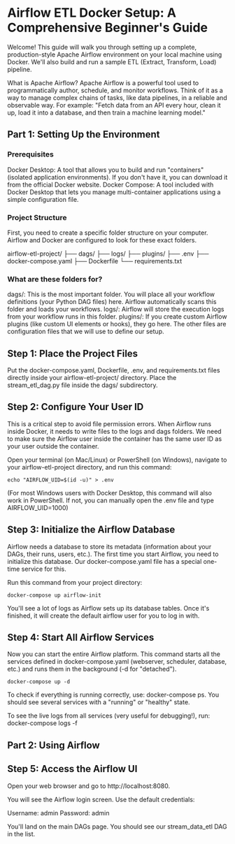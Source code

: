 # Airflow ETL Docker Setup: A Comprehensive Beginner's Guide

Welcome! This guide will walk you through setting up a complete, production-style Apache Airflow environment on your local machine using Docker. We'll also build and run a sample ETL (Extract, Transform, Load) pipeline.

What is Apache Airflow?
Apache Airflow is a powerful tool used to programmatically author, schedule, and monitor workflows. Think of it as a way to manage complex chains of tasks, like data pipelines, in a reliable and observable way. For example: "Fetch data from an API every hour, clean it up, load it into a database, and then train a machine learning model."

## Part 1: Setting Up the Environment
### Prerequisites
Docker Desktop: A tool that allows you to build and run "containers" (isolated application environments). If you don't have it, you can download it from the official Docker website.
Docker Compose: A tool included with Docker Desktop that lets you manage multi-container applications using a simple configuration file.

### Project Structure
First, you need to create a specific folder structure on your computer. Airflow and Docker are configured to look for these exact folders.

airflow-etl-project/
├── dags/
├── logs/
├── plugins/
├── .env
├── docker-compose.yaml
├── Dockerfile
└── requirements.txt

### What are these folders for?

dags/: This is the most important folder. You will place all your workflow definitions (your Python DAG files) here. Airflow automatically scans this folder and loads your workflows.
logs/: Airflow will store the execution logs from your workflow runs in this folder.
plugins/: If you create custom Airflow plugins (like custom UI elements or hooks), they go here.
The other files are configuration files that we will use to define our setup.

## Step 1: Place the Project Files

Put the docker-compose.yaml, Dockerfile, .env, and requirements.txt files directly inside your airflow-etl-project/ directory. Place the stream_etl_dag.py file inside the dags/ subdirectory.

## Step 2: Configure Your User ID
This is a critical step to avoid file permission errors. When Airflow runs inside Docker, it needs to write files to the logs and dags folders. We need to make sure the Airflow user inside the container has the same user ID as your user outside the container.

Open your terminal (on Mac/Linux) or PowerShell (on Windows), navigate to your airflow-etl-project directory, and run this command:

```
echo "AIRFLOW_UID=$(id -u)" > .env
```
(For most Windows users with Docker Desktop, this command will also work in PowerShell. If not, you can manually open the .env file and type AIRFLOW_UID=1000)

## Step 3: Initialize the Airflow Database
Airflow needs a database to store its metadata (information about your DAGs, their runs, users, etc.). The first time you start Airflow, you need to initialize this database. Our docker-compose.yaml file has a special one-time service for this.

Run this command from your project directory:
```
docker-compose up airflow-init
```
You'll see a lot of logs as Airflow sets up its database tables. Once it's finished, it will create the default airflow user for you to log in with.

## Step 4: Start All Airflow Services
Now you can start the entire Airflow platform. This command starts all the services defined in docker-compose.yaml (webserver, scheduler, database, etc.) and runs them in the background (-d for "detached").

```
docker-compose up -d
```
To check if everything is running correctly, use: docker-compose ps. You should see several services with a "running" or "healthy" state.

To see the live logs from all services (very useful for debugging!), run: docker-compose logs -f

## Part 2: Using Airflow

## Step 5: Access the Airflow UI
Open your web browser and go to http://localhost:8080.

You will see the Airflow login screen. Use the default credentials:

Username: admin
Password: admin

You'll land on the main DAGs page. You should see our stream_data_etl DAG in the list.
